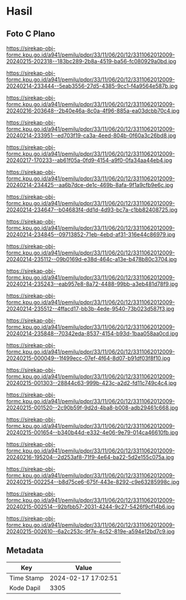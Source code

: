 # Hasil

## Foto C Plano

https://sirekap-obj-formc.kpu.go.id/a941/pemilu/pdpr/33/11/06/20/12/3311062012009-20240215-202318--183bc289-2b8a-4519-ba56-fc080929a0bd.jpg

https://sirekap-obj-formc.kpu.go.id/a941/pemilu/pdpr/33/11/06/20/12/3311062012009-20240214-233444--5eab3556-27d5-4385-9cc1-f4a9564e587b.jpg

https://sirekap-obj-formc.kpu.go.id/a941/pemilu/pdpr/33/11/06/20/12/3311062012009-20240216-203648--2b40e46a-8c0a-4f96-885a-ea03dcbb70c4.jpg

https://sirekap-obj-formc.kpu.go.id/a941/pemilu/pdpr/33/11/06/20/12/3311062012009-20240214-233951--ed703f19-ca3a-4eed-804b-0f60a3c26bd8.jpg

https://sirekap-obj-formc.kpu.go.id/a941/pemilu/pdpr/33/11/06/20/12/3311062012009-20240217-170233--ab61f05a-0fd9-4154-a9f0-0fa34aa44eb4.jpg

https://sirekap-obj-formc.kpu.go.id/a941/pemilu/pdpr/33/11/06/20/12/3311062012009-20240214-234425--aa6b7dce-de1c-469b-8afa-9f1a9cfb9e6c.jpg

https://sirekap-obj-formc.kpu.go.id/a941/pemilu/pdpr/33/11/06/20/12/3311062012009-20240214-234647--b04683f4-dd1d-4d93-bc7a-c1bb82408725.jpg

https://sirekap-obj-formc.kpu.go.id/a941/pemilu/pdpr/33/11/06/20/12/3311062012009-20240214-234845--09713852-71eb-4ebd-af31-316e44c86979.jpg

https://sirekap-obj-formc.kpu.go.id/a941/pemilu/pdpr/33/11/06/20/12/3311062012009-20240214-235112--09b0169d-e38d-464c-a13e-b478b80c3704.jpg

https://sirekap-obj-formc.kpu.go.id/a941/pemilu/pdpr/33/11/06/20/12/3311062012009-20240214-235243--eab957e8-8a72-4488-99bb-a3eb481d78f9.jpg

https://sirekap-obj-formc.kpu.go.id/a941/pemilu/pdpr/33/11/06/20/12/3311062012009-20240214-235512--4ffacd17-bb3b-4ede-9540-73b023d587f3.jpg

https://sirekap-obj-formc.kpu.go.id/a941/pemilu/pdpr/33/11/06/20/12/3311062012009-20240214-235848--70342eda-8537-4154-b93d-1baa058aa0cd.jpg

https://sirekap-obj-formc.kpu.go.id/a941/pemilu/pdpr/33/11/06/20/12/3311062012009-20240215-000049--1f499ecc-07ef-4f64-8d07-b91df03f8f10.jpg

https://sirekap-obj-formc.kpu.go.id/a941/pemilu/pdpr/33/11/06/20/12/3311062012009-20240215-001303--28844c63-999b-423c-a2d2-fd11c749c4c4.jpg

https://sirekap-obj-formc.kpu.go.id/a941/pemilu/pdpr/33/11/06/20/12/3311062012009-20240215-001520--2c90b59f-9d2d-4ba8-b008-adb29461c668.jpg

https://sirekap-obj-formc.kpu.go.id/a941/pemilu/pdpr/33/11/06/20/12/3311062012009-20240215-001654--b340b44d-e332-4e06-9e79-014ca46610fb.jpg

https://sirekap-obj-formc.kpu.go.id/a941/pemilu/pdpr/33/11/06/20/12/3311062012009-20240216-195204--2d253af8-71f9-4e64-ba22-5d2e155c075a.jpg

https://sirekap-obj-formc.kpu.go.id/a941/pemilu/pdpr/33/11/06/20/12/3311062012009-20240215-002254--b8d75ce6-675f-443e-8292-c9e63285998c.jpg

https://sirekap-obj-formc.kpu.go.id/a941/pemilu/pdpr/33/11/06/20/12/3311062012009-20240215-002514--92bfbb57-2031-4244-9c27-5426f9cf14b6.jpg

https://sirekap-obj-formc.kpu.go.id/a941/pemilu/pdpr/33/11/06/20/12/3311062012009-20240215-002610--6a2c253c-9f7e-4c52-819e-a594e12bd7c9.jpg


## Metadata

| Key        | Value               |
| ---------- | ------------------- |
| Time Stamp | 2024-02-17 17:02:51 |
| Kode Dapil | 3305                |



